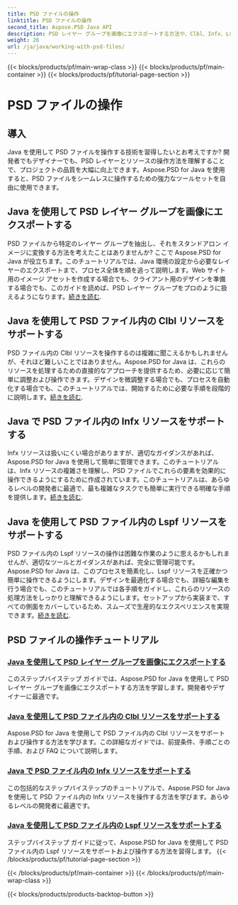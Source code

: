```yaml
---
title: PSD ファイルの操作
linktitle: PSD ファイルの操作
second_title: Aspose.PSD Java API
description: PSD レイヤー グループを画像にエクスポートする方法や、Clbl、Infx、Lspf リソースを操作する方法など、包括的な Aspose.PSD for Java チュートリアルをご覧ください。
weight: 26
url: /ja/java/working-with-psd-files/
---
```


{{< blocks/products/pf/main-wrap-class >}}
{{< blocks/products/pf/main-container >}}
{{< blocks/products/pf/tutorial-page-section >}}

# PSD ファイルの操作


## 導入

Java を使用して PSD ファイルを操作する技術を習得したいとお考えですか? 開発者でもデザイナーでも、PSD レイヤーとリソースの操作方法を理解することで、プロジェクトの品質を大幅に向上できます。Aspose.PSD for Java を使用すると、PSD ファイルをシームレスに操作するための強力なツールセットを自由に使用できます。

## Java を使用して PSD レイヤー グループを画像にエクスポートする

PSD ファイルから特定のレイヤー グループを抽出し、それをスタンドアロン イメージに変換する方法を考えたことはありませんか? ここで Aspose.PSD for Java が役立ちます。このチュートリアルでは、Java 環境の設定から必要なレイヤーのエクスポートまで、プロセス全体を順を追って説明します。Web サイト用のイメージ アセットを作成する場合でも、クライアント用のデザインを準備する場合でも、このガイドを読めば、PSD レイヤー グループをプロのように扱えるようになります。[続きを読む](./export-psd-layer-group-to-image/).

## Java を使用して PSD ファイル内の Clbl リソースをサポートする

PSD ファイル内の Clbl リソースを操作するのは複雑に聞こえるかもしれませんが、それほど難しいことではありません。Aspose.PSD for Java は、これらのリソースを処理するための直接的なアプローチを提供するため、必要に応じて簡単に調整および操作できます。デザインを微調整する場合でも、プロセスを自動化する場合でも、このチュートリアルでは、開始するために必要な手順を段階的に説明します。[続きを読む](./support-clbl-resource-psd-files/).

## Java で PSD ファイル内の Infx リソースをサポートする

Infx リソースは扱いにくい場合がありますが、適切なガイダンスがあれば、Aspose.PSD for Java を使用して簡単に管理できます。このチュートリアルは、Infx リソースの複雑さを理解し、PSD ファイルでこれらの要素を効果的に操作できるようにするために作成されています。このチュートリアルは、あらゆるレベルの開発者に最適で、最も複雑なタスクでも簡単に実行できる明確な手順を提供します。[続きを読む](./support-infx-resource-psd-files/).

## Java を使用して PSD ファイル内の Lspf リソースをサポートする

PSD ファイル内の Lspf リソースの操作は困難な作業のように思えるかもしれませんが、適切なツールとガイダンスがあれば、完全に管理可能です。Aspose.PSD for Java は、このプロセスを簡素化し、Lspf リソースを正確かつ簡単に操作できるようにします。デザインを最適化する場合でも、詳細な編集を行う場合でも、このチュートリアルでは各手順をガイドし、これらのリソースの処理方法をしっかりと理解できるようにします。セットアップから実装まで、すべての側面をカバーしているため、スムーズで生産的なエクスペリエンスを実現できます。[続きを読む](./support-lspf-resource-psd-files/).

## PSD ファイルの操作チュートリアル
### [Java を使用して PSD レイヤー グループを画像にエクスポートする](./export-psd-layer-group-to-image/)
このステップバイステップ ガイドでは、Aspose.PSD for Java を使用して PSD レイヤー グループを画像にエクスポートする方法を学習します。開発者やデザイナーに最適です。
### [Java を使用して PSD ファイル内の Clbl リソースをサポートする](./support-clbl-resource-psd-files/)
Aspose.PSD for Java を使用して PSD ファイル内の Clbl リソースをサポートおよび操作する方法を学びます。この詳細なガイドでは、前提条件、手順ごとの手順、および FAQ について説明します。
### [Java で PSD ファイル内の Infx リソースをサポートする](./support-infx-resource-psd-files/)
この包括的なステップバイステップのチュートリアルで、Aspose.PSD for Java を使用して PSD ファイル内の Infx リソースを操作する方法を学びます。あらゆるレベルの開発者に最適です。
### [Java を使用して PSD ファイル内の Lspf リソースをサポートする](./support-lspf-resource-psd-files/)
ステップバイステップ ガイドに従って、Aspose.PSD for Java を使用して PSD ファイル内の Lspf リソースをサポートおよび操作する方法を習得します。
{{< /blocks/products/pf/tutorial-page-section >}}

{{< /blocks/products/pf/main-container >}}
{{< /blocks/products/pf/main-wrap-class >}}

{{< blocks/products/products-backtop-button >}}
